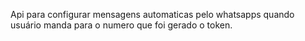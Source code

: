 Api para configurar mensagens automaticas pelo whatsapps quando usuário manda para o numero que foi gerado o token.

